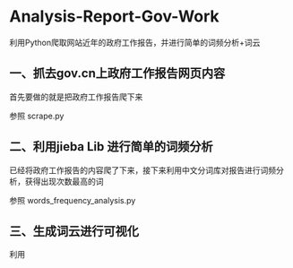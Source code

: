 # Analysis-Report-Gov-Work
利用Python爬取网站近年的政府工作报告，并进行简单的词频分析+词云

## 一、抓去gov.cn上政府工作报告网页内容
首先要做的就是把政府工作报告爬下来

参照 scrape.py 

## 二、利用jieba Lib 进行简单的词频分析

已经将政府工作报告的内容爬了下来，接下来利用中文分词库对报告进行词频分析，获得出现次数最高的词

参照 words_frequency_analysis.py


## 三、生成词云进行可视化

利用